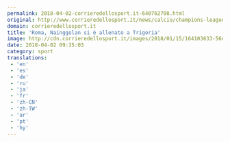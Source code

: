 ```yaml
---
permalink: 2018-04-02-corrieredellosport.it-640762708.html
original: http://www.corrieredellosport.it/news/calcio/champions-league/2018/04/02-40825963/roma_nainggolan_si_allenato_a_trigoria/
domain: corrieredellosport.it
title: 'Roma, Nainggolan si è allenato a Trigoria'
image: http://cdn.corrieredellosport.it/images/2018/01/15/164103633-56e477e9-9b30-449c-b350-29337a03e9ad.jpg
date: 2018-04-02 09:35:03
category: sport
translations: 
 - 'en'
 - 'es'
 - 'de'
 - 'ru'
 - 'ja'
 - 'fr'
 - 'zh-CN'
 - 'zh-TW'
 - 'ar'
 - 'pt'
 - 'hy'
---
```


